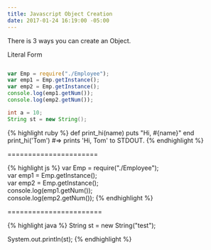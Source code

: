 ```yaml
---
title: Javascript Object Creation
date: 2017-01-24 16:19:00 -05:00
---
```


There is 3 ways you can create an Object.

Literal Form

```javascript

var Emp = require("./Employee");
var emp1 = Emp.getInstance();
var emp2 = Emp.getInstance();
console.log(emp1.getNum());
console.log(emp2.getNum());
```

```java
int a = 10;
String st = new String();
```

{% highlight ruby %}
def print_hi(name)
puts "Hi, #{name}"
end
print_hi('Tom')
\#=> prints 'Hi, Tom' to STDOUT.
{% endhighlight %}

======================

{% highlight js %}
var Emp = require("./Employee");\
var emp1 = Emp.getInstance();\
var emp2 = Emp.getInstance();\
console.log(emp1.getNum());\
console.log(emp2.getNum());
{% endhighlight %}

=======================

{% highlight java %}
String st = new String("test");

System.out.println(st);
{% endhighlight %}